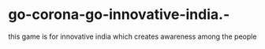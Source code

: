 # go-corona-go-innovative-india.-
this game is for innovative india which creates awareness among the people

